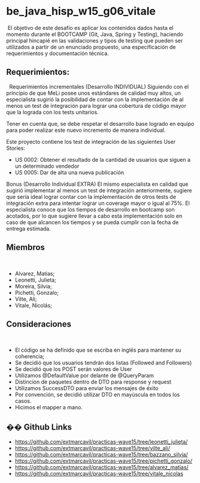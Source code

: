 ​
# be_java_hisp_w15_g06_vitale
​
El objetivo de este desafío es aplicar los contenidos dados hasta el momento durante el BOOTCAMP (Git, Java, Spring y Testing), haciendo principal hincapié en las validaciones y tipos de testing que pueden ser utilizados a partir de un enunciado propuesto, una especificación de requerimientos y documentación técnica.
​
​
​
​
## Requerimientos: 
​
​
Requerimientos incrementales (Desarrollo INDIVIDUAL)
Siguiendo con el principio de que MeLi posee unos estándares de calidad muy altos, un especialista sugirió la posibilidad de contar con la implementación de al menos un test de integración para lograr una cobertura de código mayor que la lograda con los tests unitarios.

Tener en cuenta que, se debe respetar el desarrollo base logrado en equipo para poder realizar este nuevo incremento de manera individual.

Este proyecto contiene los test de integración de las siguientes User Stories:
- US 0002: Obtener el resultado de la cantidad de usuarios que siguen a un determinado vendedor
- US 0005: Dar de alta una nueva publicación

Bonus  (Desarrollo Individual EXTRA)
El mismo especialista en calidad que sugirió implementar al menos un test de integración anteriormente, sugiere que sería ideal lograr contar con la implementación de otros tests de integración extra para intentar lograr un coverage mayor o igual al 75%.
El especialista conoce que los tiempos de desarrollo en bootcamp son acotados, por lo que sugiere llevar a cabo esta implementación solo en caso de que alcancen los tiempos y se pueda cumplir con la fecha de entrega estimada.
​
## Miembros
​
- Alvarez, Matias;
- Leonetti, Julieta;
- Moreira, Silvia;
- Pichetti, Gonzalo;
- Vilte, Ali;
- Vitale, Nicolás;
​
​
## Consideraciones
​
- El código se ha definido que se escriba en inglés para mantener su coherencia; 
- Se decidió que los usuarios tendrán dos listas (Followed and Followers) 
- Se decidió que los POST serán valores de User
- Utilizamos @DefaultValue por delante de @QueryParam 
- Distincion de paquetes dentro de DTO para response y request 
- Utilizamos SuccessDTO para enviar los mensajes de éxito
- Por convención, se decidió utilizar DTO en mayúscula en todos los casos.
- Hicimos el mapper a mano.
​
## �� Github Links
- https://github.com/extmarcavil/practicas-wave15/tree/leonetti_julieta/
- https://github.com/extmarcavil/practicas-wave15/tree/vilte_ali/
- https://github.com/extmarcavil/practicas-wave15/tree/bazzano_silvia/
- https://github.com/extmarcavil/practicas-wave15/tree/pichetti_gonzalo/
- https://github.com/extmarcavil/practicas-wave15/tree/alvarez_matias/
- https://github.com/extmarcavil/practicas-wave15/tree/vitale_nicolas
​
